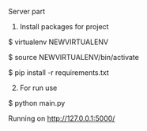 Server part


1. Install packages for project

$ virtualenv NEWVIRTUALENV

$ source NEWVIRTUALENV/bin/activate

$ pip install -r requirements.txt

2. For run use

$ python main.py

Running on http://127.0.0.1:5000/

